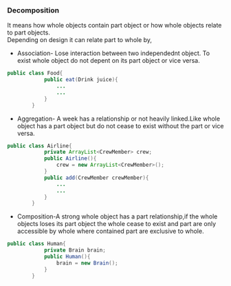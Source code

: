 
### Decomposition


It means how whole objects contain part object or how whole objects relate to part objects.<br>
Depending on design it can relate part to whole by,
- Association- Lose interaction between two independednt object. To exist whole object do not depent on its part object or vice versa.
```java
public class Food{
			public eat(Drink juice){
				...
				...
			}
		}
```
- Aggregation- A week has a relationship or not heavily linked.Like whole object has a part object but do not cease to exist without the part or vice versa.
```java
public class Airline{
			private ArrayList<CrewMember> crew;
			public Airline(){
				crew = new ArrayList<CrewMember>();
			}
			public add(CrewMember crewMember){
				...
				...
			}
		}
```
- Composition-A strong whole object has a part relationship,if the whole objects loses its part object the whole cease to exist and part are only accessible by whole where contained part are exclusive to whole.
```java
public class Human{
			private Brain brain;
			public Human(){
				brain = new Brain();
			}
		}
```
	

